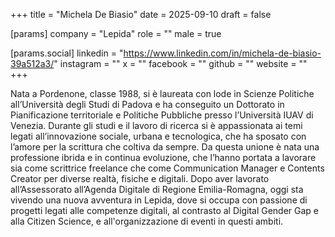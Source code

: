 +++
title = "Michela De Biasio"
date = 2025-09-10
draft = false

[params]
company = "Lepida"
role = ""
male = true

[params.social]
linkedin = "https://www.linkedin.com/in/michela-de-biasio-39a512a3/"
instagram = ""
x = ""
facebook = ""
github = ""
website = ""
+++

Nata a Pordenone, classe 1988, si è laureata con lode in Scienze Politiche all’Università degli Studi di Padova e ha conseguito un Dottorato in Pianificazione territoriale e Politiche Pubbliche presso l’Università IUAV di Venezia. Durante gli studi e il lavoro di ricerca si è appassionata ai temi legati all’innovazione sociale, urbana e tecnologica, che ha sposato con l’amore per la scrittura che coltiva da sempre. Da questa unione è nata una professione ibrida e in continua evoluzione, che l’hanno portata a lavorare sia come scrittrice freelance che come Communication Manager e Contents Creator per diverse realtà, fisiche e digitali. Dopo aver lavorato all’Assessorato all’Agenda Digitale di Regione Emilia-Romagna, oggi sta vivendo una nuova avventura in Lepida, dove si occupa con passione di progetti legati alle competenze digitali, al contrasto al Digital Gender Gap e alla Citizen Science, e all'organizzazione di eventi in questi ambiti.
